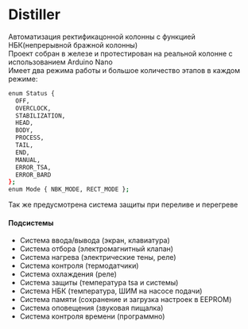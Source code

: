 # Distiller
Автоматизация ректификацонной колонны с функцией НБК(непрерывной бражной колонны)    
Проект собран в железе и протестирован на реальной колонне с использованием Arduino Nano    
Имеет два режима работы и большое количество этапов в каждом режиме: 
```bash
enum Status {
  OFF,
  OVERCLOCK,
  STABILIZATION,
  HEAD,
  BODY,
  PROCESS,
  TAIL,
  END,
  MANUAL,
  ERROR_TSA,
  ERROR_BARD
};
enum Mode { NBK_MODE, RECT_MODE };
```
Так же предусмотрена система защиты при переливе и перегреве
#### Подсистемы
- Система ввода/вывода (экран, клавиатура)
- Система отбора (электромагнитный клапан)
- Система нагрева (электрические тены, реле)
- Система контроля (термодатчики)
- Система охлаждения (реле)
- Система защиты (температура tsa и системы)
- Система НБК (температура, ШИМ на насосе подачи)
- Система памяти (сохранение и загрузка настроек в EEPROM)
- Система оповещения (звуковая пищалка)
- Система контроля времени (программно)
